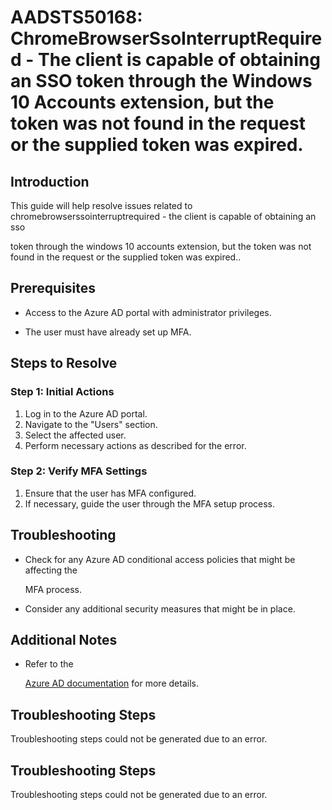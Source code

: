 # AADSTS50168: ChromeBrowserSsoInterruptRequired - The client is capable of obtaining an SSO token through the Windows 10 Accounts extension, but the token was not found in the request or the supplied token was expired.


## Introduction

This guide will help resolve issues related to
chromebrowserssointerruptrequired - the client is capable of obtaining an sso

token through the windows 10 accounts extension, but the token was not found in
the request or the supplied token was expired..


## Prerequisites


* Access to the Azure AD portal with administrator privileges.

* The user must have already set up MFA.


## Steps to Resolve


### Step 1: Initial Actions

1. Log in to the Azure AD portal.
2. Navigate to the "Users" section.
3. Select the affected user.
4. Perform necessary actions as described for the error.


### Step 2: Verify MFA Settings

1. Ensure that the user has MFA configured.
2. If necessary, guide the user through the MFA setup process.


## Troubleshooting


* Check for any Azure AD conditional access policies that might be affecting the

  MFA process.

* Consider any additional security measures that might be in place.


## Additional Notes


* Refer to the

  [Azure AD 
documentation](https://learn.microsoft.com/en-us/azure/active-directory/)
  for more details.


## Troubleshooting Steps

Troubleshooting steps could not be generated due to an error.


## Troubleshooting Steps

Troubleshooting steps could not be generated due to an error.